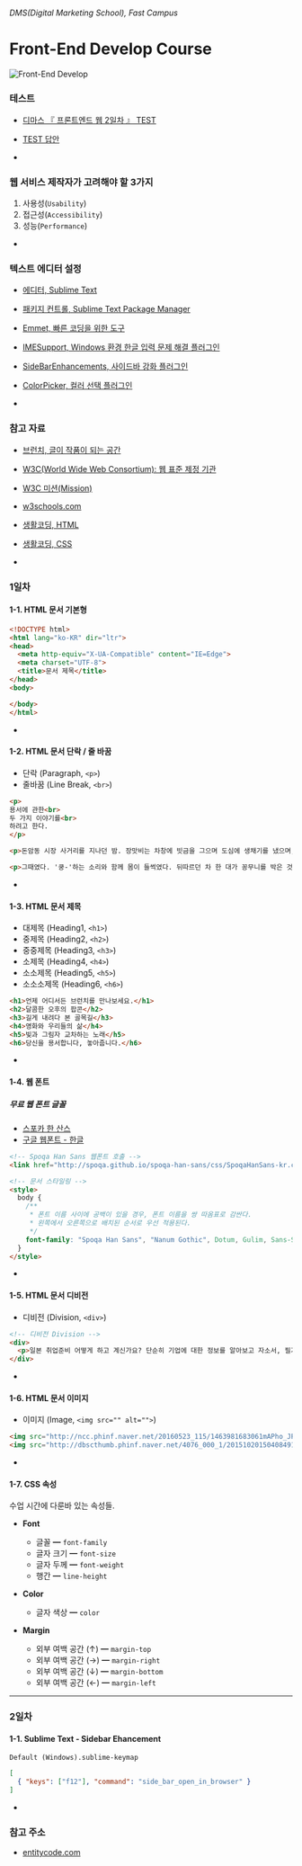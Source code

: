 ###### DMS(Digital Marketing School), Fast Campus
# Front-End Develop Course

![Front-End Develop](https://s-media-cache-ak0.pinimg.com/736x/df/ac/a1/dfaca128e49d957cfc0a1574d84e839d.jpg)

### 테스트

- [디마스 『 프론트엔드 웹 2일차 』 TEST](http://goo.gl/forms/vKj8mTWcbGA9JqJ03)
- [TEST 답안](https://docs.google.com/forms/d/1b-_TrvVgD_KIlxl3Wddi6uSwLeq2-2HwJKL8AbswJ04/viewform?entry.1667344800=%EB%8B%B5%EC%95%88&entry.1954690747=HTML%EC%9D%80+%EB%AC%B8%EC%84%9C%EC%9D%98+%EA%B3%A8%EA%B2%A9%EC%9D%84+%EA%B5%AC%EC%84%B1%ED%95%98%EB%8A%94+%EC%A0%81%EC%A0%88%ED%95%9C+%EC%9A%94%EC%86%8C%EB%A5%BC+%EC%9E%91%EC%84%B1%ED%95%98%EC%97%AC+%EB%AC%B8%EC%84%9C%EB%A5%BC+%EA%B5%AC%EC%A1%B0%ED%99%94%ED%95%9C%EB%8B%A4.&entry.1954690747=CSS%EB%8A%94+HTML+%EB%AC%B8%EC%84%9C%EC%97%90+%EC%8B%9C%EA%B0%81+%EB%94%94%EC%9E%90%EC%9D%B8%EC%9D%84+%EC%A0%81%EC%9A%A9%ED%95%98%EC%97%AC+%EC%82%AC%EC%9A%A9%EC%9E%90%EA%B0%80+%EC%BD%98%ED%85%90%EC%B8%A0%EB%A5%BC+%EC%9D%BD%EA%B3%A0+%EB%B3%B4%EA%B8%B0+%EC%89%BD%EB%8F%84%EB%A1%9D+%EA%B5%AC%EC%84%B1%ED%95%9C%EB%8B%A4.&entry.631126571=HTML+%EB%AC%B8%EC%84%9C%EB%A5%BC++%ED%91%9C%EC%A4%80+%EB%AA%A8%EB%93%9C%EB%A1%9C+%EB%8F%99%EC%9E%91+%ED%95%9C%EB%8B%A4.&entry.1992794266=lang+%EC%86%8D%EC%84%B1%EC%9D%80+%EB%AC%B8%EC%84%9C%EC%97%90%EC%84%9C+%ED%95%9C+%EB%B2%88%EB%A7%8C+%EC%82%AC%EC%9A%A9%EC%9D%B4+%EA%B0%80%EB%8A%A5%ED%95%98%EB%8B%A4.&entry.1992794266=lang+%EC%86%8D%EC%84%B1+%EB%98%90%EB%8A%94+language+%EC%86%8D%EC%84%B1%EC%9C%BC%EB%A1%9C+%EC%82%AC%EC%9A%A9%EB%90%9C%EB%8B%A4.&entry.1838079932=SVG+(Scalable+Vector+Graphic)&entry.1492371134=96+PPI&entry.764623325=%EC%83%89%EC%97%90%EB%A7%8C+%EC%9D%98%EC%A1%B4%ED%95%9C+%EA%B7%B8%EB%9E%98%ED%94%BD%EC%9D%80+%EC%8B%9C%EA%B0%81+%EC%9E%A5%EC%95%A0%EC%9D%B8%EC%97%90%EA%B2%8C+%EC%A0%95%ED%99%95%ED%95%9C+%EC%A0%95%EB%B3%B4%EB%A5%BC+%EC%9D%B8%EC%A7%80%EC%8B%9C%EC%BC%9C+%EC%A4%84+%EC%88%98+%EC%97%86%EB%8B%A4.&entry.99703796=16px&entry.1877237233=src&entry.1877237233=alt&entry.1182003709=6%EA%B0%9C&entry.266138912=%EC%A0%9C%EB%AA%A9(Headings)%EC%9D%80+%EB%8B%A8%EB%9D%BD+%EB%82%B4%EB%B6%80%EC%97%90+%ED%8F%AC%ED%95%A8%EB%90%98%EB%A9%B0+%EB%8B%A8%EB%9D%BD%EC%9D%98+%EC%A0%9C%EB%AA%A9%EC%9D%B4+%EB%90%9C%EB%8B%A4.&entry.452809078=Division.+'%EA%B5%AC%EC%97%AD'%EC%9D%B4%EB%9E%80+%EB%9C%BB%EC%9C%BC%EB%A1%9C+%ED%95%B4%EC%84%9D%ED%95%98%EB%A9%B4+%EB%90%98%EB%A9%B0,+%EA%B7%B8%EB%A3%B9%EC%9D%84+%EB%AA%A9%EC%A0%81%EC%9C%BC%EB%A1%9C+%EC%82%AC%EC%9A%A9%ED%95%A9%EB%8B%88%EB%8B%A4.%0A%ED%95%98%EC%A7%80%EB%A7%8C+%EC%9D%98%EB%AF%B8%EB%8A%94+%EA%B0%80%EC%A7%80%EC%A7%80+%EC%95%8A%EC%8A%B5%EB%8B%88%EB%8B%A4.&entry.732342003=font-color&entry.598726526=%EC%99%B8%EB%B6%80+%EC%97%AC%EB%B0%B1(%EA%B3%B5%EA%B0%84)%EC%9D%84+%EC%84%A4%EC%A0%95%ED%95%98%EB%8A%94+%EA%B2%83%EC%9D%B4%EB%A9%B0+%EA%B0%9D%EC%B2%B4%EC%99%80+%EA%B0%9D%EC%B2%B4+%EC%82%AC%EC%9D%B4+%EA%B0%84%EA%B2%A9%EC%9D%84+%EC%A1%B0%EC%A0%95%ED%95%A0+%EB%95%8C+%EC%82%AC%EC%9A%A9%ED%95%A9%EB%8B%88%EB%8B%A4.&entry.1091063847=Alternate+Text+%EB%8C%80%EC%B2%B4+%ED%85%8D%EC%8A%A4%ED%8A%B8.+%EC%9D%B4%EB%AF%B8%EC%A7%80%EA%B0%80+%EC%95%88+%EB%B3%B4%EC%9D%B4%EB%8A%94+%ED%99%98%EA%B2%BD%EC%97%90%EC%84%9C+%EB%8C%80%EC%B2%B4+%EB%82%B4%EC%9A%A9%EC%9D%84+%EC%A0%9C%EA%B3%B5%ED%95%B4%EC%95%BC+%ED%95%98%EA%B8%B0%EC%97%90+%EB%B0%98%EB%93%9C%EC%8B%9C+%EC%82%AC%EC%9A%A9%ED%95%9C%EB%8B%A4.&entry.1271355319=%ED%99%94%EB%A9%B4%EC%9D%98+80%25%EB%A5%BC+%ED%8F%AD%EC%9C%BC%EB%A1%9C+%EC%82%AC%EC%9A%A9%ED%95%98%EB%A9%B4+20%25%EA%B0%80+%EA%B3%B5%EA%B0%84%EC%9C%BC%EB%A1%9C+%EB%82%A8%EA%B2%8C+%EB%90%98%EB%8A%94%EB%8D%B0+%EC%9D%B4%EB%A5%BC+%EC%A2%8C/%EC%9A%B0+%EC%96%91%EC%AA%BD+%EB%B0%A9%ED%96%A5%EC%9C%BC%EB%A1%9C+%EC%9E%90%EB%8F%99+%EC%84%A4%EC%A0%95%ED%95%98%EB%A9%B4+%ED%99%94%EB%A9%B4+%EA%B0%80%EC%9A%B4%EB%8D%B0+%EB%B0%B0%EC%B9%98%EA%B0%80+%EB%90%9C%EB%8B%A4.)

-

### 웹 서비스 제작자가 고려해야 할 3가지

1. 사용성(`Usability`)
1. 접근성(`Accessibility`)
1. 성능(`Performance`)

-

### 텍스트 에디터 설정

- [에디터, Sublime Text](http://www.sublimetext.com/3)
- [패키지 컨트롤, Sublime Text Package Manager](https://packagecontrol.io/)
- [Emmet, 빠른 코딩을 위한 도구](http://emmet.io/)
- [IMESupport, Windows 환경 한글 입력 문제 해결 플러그인](https://packagecontrol.io/packages/IMESupport)
- [SideBarEnhancements, 사이드바 강화 플러그인](https://packagecontrol.io/packages/SideBarEnhancements)
- [ColorPicker, 컬러 선택 플러그인](https://packagecontrol.io/packages/ColorPicker)

-

### 참고 자료

- [브런치, 글이 작품이 되는 공간](https://brunch.co.kr/)
- [W3C(World Wide Web Consortium): 웹 표준 제정 기관](https://www.w3.org)
- [W3C 미션(Mission)](https://www.w3.org/Consortium/mission)
- [w3schools.com](http://w3schools.com)
- [생활코딩, HTML](http://opentutorials.org/course/2039)
- [생활코딩, CSS](http://opentutorials.org/course/45)

-

### 1일차

#### 1-1. HTML 문서 기본형

```html
<!DOCTYPE html>
<html lang="ko-KR" dir="ltr">
<head>
  <meta http-equiv="X-UA-Compatible" content="IE=Edge">
  <meta charset="UTF-8">
  <title>문서 제목</title>
</head>
<body>

</body>
</html>
```

-

#### 1-2. HTML 문서 단락 / 줄 바꿈

- 단락 (Paragraph, `<p>`)
- 줄바꿈 (Line Break, `<br>`)

```html
<p>
용서에 관한<br>
두 가지 이야기를<br>
하려고 한다.
</p>

<p>돈암동 시장 사거리를 지나던 밤. 장맛비는 차창에 빗금을 그으며 도심에 생채기를 냈으며, 물컹해진 신호등에선 과즙이 흘러내렸다. 아리랑 고개를 잔뜩 구부린 채 오르던 차량은 중턱에서 속도를 줄이곤, 허리를 한껏 폈다. 나도 하늘을 바라보았다. 기압골끼리 충돌한 자리엔 환란이 분분하게 떨어져, 세계는 물러지고 조금씩 삭아갔다. 비 오는 밤 상념이 짙어지는 것은, 세상이 발효된 때문은 아닐까.</p>

<p>그때였다. '쿵-'하는 소리와 함께 몸이 들썩였다. 뒤따르던 차 한 대가 꽁무니를 박은 것이다. 놀랄 것 없이 현장을 찍을 휴대폰만 챙겨 차에서 내렸다. 그리곤 허리에 손을 얹은 채 혀를 깨물어 난감한 표정을 취했다. 앞 유리창에 비친 또래의 남성은 하얀 셔츠를 말끔하게 입고 있었다. 그러나 운전석 문을 반쯤 열어둔 채 번잡스러운 몸짓을 이어갔고, 그것은 빗소리만큼 요란했다. 누군가 고삐 풀린 그의 시선을 봤다면, 분명 사건의 피해자로 여겼을 터이다.</p>
```

-

#### 1-3. HTML 문서 제목

- 대제목 (Heading1, `<h1>`)
- 중제목 (Heading2, `<h2>`)
- 중중제목 (Heading3, `<h3>`)
- 소제목 (Heading4, `<h4>`)
- 소소제목 (Heading5, `<h5>`)
- 소소소제목 (Heading6, `<h6>`)

```html
<h1>언제 어디서든 브런치를 만나보세요.</h1>
<h2>달콤한 오후의 팝콘</h2>
<h3>길게 내려다 본 골목길</h3>
<h4>영화와 우리들의 삶</h4>
<h5>빛과 그림자 교차하는 노래</h5>
<h6>당신을 용서합니다, 놓아줍니다.</h6>
```

-

#### 1-4. 웹 폰트

##### 무료 웹 폰트 글꼴

- [스포카 한 산스](http://spoqa.github.io/spoqa-han-sans/)
- [구글 웹폰트 - 한글](http://deminoth.github.io/google-font-kor/)

```html
<!-- Spoqa Han Sans 웹폰트 호출 -->
<link href="http://spoqa.github.io/spoqa-han-sans/css/SpoqaHanSans-kr.css" rel="stylesheet">

<!-- 문서 스타일링 -->
<style>
  body {
    /**
     * 폰트 이름 사이에 공백이 있을 경우, 폰트 이름을 쌍 따옴표로 감싼다.
     * 왼쪽에서 오른쪽으로 배치된 순서로 우선 적용된다.
     */
    font-family: "Spoqa Han Sans", "Nanum Gothic", Dotum, Gulim, Sans-Serif;
  }
</style>
```

-

#### 1-5. HTML 문서 디비전

- 디비전 (Division, `<div>`)

```html
<!-- 디비전 Division -->
<div>
  <p>일본 취업준비 어떻게 하고 계신가요? 단순히 기업에 대한 정보를 알아보고 자소서, 필기, 면접준비.. 여기서 그치는게 대부분 아닐까요? 그러나, 일본에 있는 학생들은 취업준비에 있어서 가장 중요한게 무엇이냐 물어 봤을때 절반 이상의 학생들은 자기분석(自己分析)라 대답할 거에요. 처음에 저는 오그라들게 무슨 자기분석이냐 라고 생각 했었지만, 실제로 취직 준비하면서 자기분석 없이는 자소서, 면접 등 어느 한군데에서 계속 구멍이 생겨 버리더라고요.</p>
</div>
```

-

#### 1-6. HTML 문서 이미지

- 이미지 (Image, `<img src="" alt="">`)

```html
<img src="http://ncc.phinf.naver.net/20160523_115/1463981683061mAPho_JPEG/4.jpg?type=w646" alt="덕혜옹주 돌사진">
<img src="http://dbscthumb.phinf.naver.net/4076_000_1/20151020150408491_JCO0BBK6U.jpg/ja85_19_i1.jpg?type=w276_fst_n&amp;wm=Y" alt="손목 터널 증후군">
```

-

#### 1-7. CSS 속성

수업 시간에 다룬바 있는 속성들.

- **Font**
  - 글꼴 ━ `font-family`
  - 글자 크기 ━ `font-size`
  - 글자 두께 ━ `font-weight`
  - 행간 ━ `line-height`

- **Color**
  - 글자 색상 ━ `color`

- **Margin**
  - 외부 여백 공간 (↑) ━ `margin-top`
  - 외부 여백 공간 (→) ━ `margin-right`
  - 외부 여백 공간 (↓) ━ `margin-bottom`
  - 외부 여백 공간 (←) ━ `margin-left`

---

### 2일차

#### 1-1. Sublime Text - Sidebar Ehancement

`Default (Windows).sublime-keymap`

```json
[
  { "keys": ["f12"], "command": "side_bar_open_in_browser" }
]

```

-

### 참고 주소

- [entitycode.com](http://entitycode.com/)